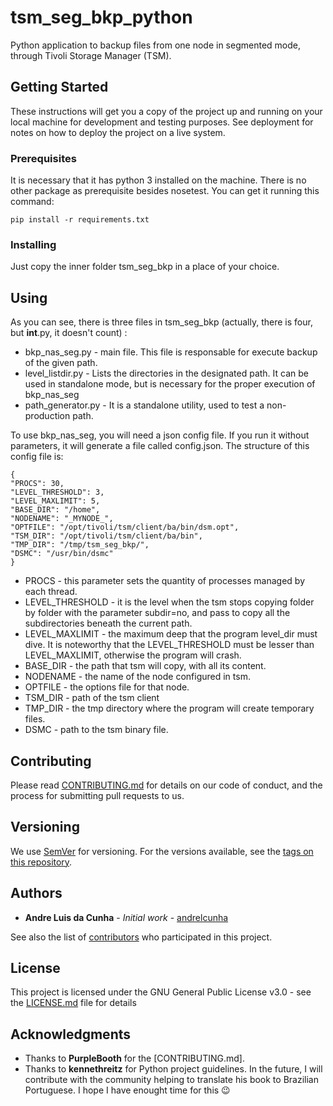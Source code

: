 # tsm_seg_bkp_python

Python application to backup files from one node in segmented mode, through Tivoli Storage Manager (TSM).

## Getting Started

These instructions will get you a copy of the project up and running on your local machine for development and testing purposes. See deployment for notes on how to deploy the project on a live system.

### Prerequisites

It is necessary that it has python 3 installed on the machine.
There is no other package as prerequisite besides nosetest. You can get it running this command:
```
pip install -r requirements.txt
```

### Installing

Just copy the inner folder tsm_seg_bkp in a place of your choice.

## Using

As you can see, there is three files in tsm_seg_bkp (actually, there is four, but __int__.py, it doesn't count) :
* bkp_nas_seg.py \- main file. This file is responsable for execute backup of the given path.
* level_listdir.py \- Lists the directories in the designated path. It can be used in standalone mode, but is necessary for the proper execution of bkp_nas_seg
* path_generator.py \- It is a standalone utility, used to test a non-production path.

To use bkp_nas_seg, you will need a json config file. If you run it without parameters, it will generate a file called config.json.
The structure of this config file is:
```
{
"PROCS": 30,
"LEVEL_THRESHOLD": 3,
"LEVEL_MAXLIMIT": 5,
"BASE_DIR": "/home",
"NODENAME": "_MYNODE_",
"OPTFILE": "/opt/tivoli/tsm/client/ba/bin/dsm.opt",
"TSM_DIR": "/opt/tivoli/tsm/client/ba/bin",
"TMP_DIR": "/tmp/tsm_seg_bkp/",
"DSMC": "/usr/bin/dsmc"
}
```
 * PROCS - this parameter sets the quantity of processes managed by each thread.
 * LEVEL_THRESHOLD - it is the level when the tsm stops copying folder by folder with the parameter subdir=no, and pass to copy all the subdirectories beneath the current path.
 * LEVEL_MAXLIMIT - the maximum deep that the program level_dir must dive. It is noteworthy that the LEVEL_THRESHOLD must be lesser than LEVEL_MAXLIMIT, otherwise the program will crash.
 * BASE_DIR - the path that tsm will copy, with all its content.
 * NODENAME - the name of the node configured in tsm.
 * OPTFILE - the options file for that node.
 * TSM_DIR - path of the tsm client
 * TMP_DIR - the tmp directory where the program will create temporary files.
 * DSMC - path to the tsm binary file.

## Contributing

Please read [CONTRIBUTING.md](https://gist.github.com/PurpleBooth/b24679402957c63ec426) for details on our code of conduct, and the process for submitting pull requests to us.

## Versioning

We use [SemVer](http://semver.org/) for versioning. For the versions available, see the [tags on this repository](https://github.com/your/project/tags).

## Authors

* **Andre Luis da Cunha** - *Initial work* - [andrelcunha](https://github.com/andrelcunha)

See also the list of [contributors](https://github.com/andrelcunha/tsm_seg_bkp_python/contributors) who participated in this project.

## License

This project is licensed under the GNU General Public License v3.0 - see the [LICENSE.md](LICENSE.md) file for details

## Acknowledgments

*    Thanks to **PurpleBooth** for the [CONTRIBUTING.md].
*    Thanks to **kennethreitz** for Python project guidelines. In the future, I will contribute with the community helping to translate his book to Brazilian Portuguese. I hope I have enought time for this :wink:

